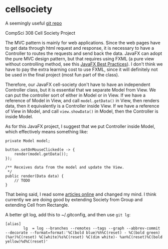 # cellsociety

A seemingly useful [git repo](https://github.com/GollyGang/ruletablerepository)

CompSci 308 Cell Society Project

The MVC pattern is mainly for web applications. Since the web pages have to get data through html request and response, it is necessary to have a Controller to routes the requests and send back the data. JavaFX can adopt the pure MVC design pattern, but that requires using FXML (a pure view without controlling method, see this [JavaFX Best Practices](http://docs.oracle.com/javafx/2/best_practices/jfxpub-best_practices.htm)). I don't think we have to pay the extra learning cost to use FXML, since it will definitely not be used in the final project (most fun part of the class).

Therefore, our JavaFX cell-society don't have to have an independent Controller class, but it is essential that we separate Model from View. We can put the controller sort of either in Model or in View. If we have a reference of Model in View, and call `model.getData()` in View, then renders data, then it equivalently is a Controller inside View. If we have a reference of View in Model, and call `view.showData()` in Model, then the Controller is inside Model.

As for this JavaFX project, I suggest that we put Controller inside Model, which effectively means something like:
```
private Model model;

button.setOnMouseClicked(e -> {
    render(model.getData());
});

/** Receives data from the model and update the View.
 */
public render(Data data) {
    // TODO
}
```

That being said, I read some [articles online](http://gamedev.stackexchange.com/questions/3426/why-are-mvc-tdd-not-employed-more-in-game-architecture) and changed my mind. I think currently we are doing good by extending Society from Group and extending Cell from Rectangle.



A better git log, add this to ~/.gitconfig, and then use `git lg`:
```
[alias]
        lg  = log --branches --remotes --tags --graph --abbrev-commit --decorate --format=format:'%C(bold blue)%h%C(reset) - %C(bold green)(%ar)%C(reset) %C(white)%s%C(reset) %C(dim white)- %an%C(reset)%C(bold yellow)%d%C(reset)'

```

